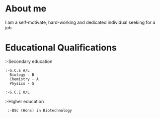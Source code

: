 # About me
 I am a self-motivate, hard-working and dedicated individual seeking for a job.
# Educational Qualifications
  :-Secondary education
  
    :-G.C.E A/L    
      Biology - B
      Chemistry - A
      Physics - S
      
    :-G.C.E O/L
      
  :-Higher education

     :-BSc (Hons) in Biotechnology

